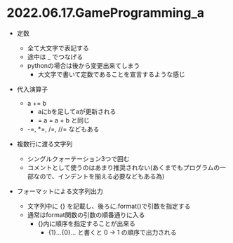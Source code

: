 # 2022.06.17.GameProgramming_a
- 定数
  - 全て大文字で表記する
  - 途中は _ でつなげる
  - pythonの場合は後から変更出来てしまう
    - 大文字で書いて定数であることを宣言するような感じ

- 代入演算子
  - a += b
    - aにbを足してaが更新される
    - = a = a + b と同じ
  - -=, *=, /=, //= などもある

- 複数行に渡る文字列
  - シングルクォーテーション3つで囲む
  - コメントとして使うのはあまり推奨されない(あくまでもプログラムの一部なので、インデントを揃える必要などもある為)

- フォーマットによる文字列出力
  - 文字列中に {} を記載し、後ろに.format()で引数を指定する
  - 通常はformat関数の引数の順番通りに入る
    - {}内に順序を指定することが出来る
      - {1}...{0}... と書くと 0 -> 1 の順序で出力される
